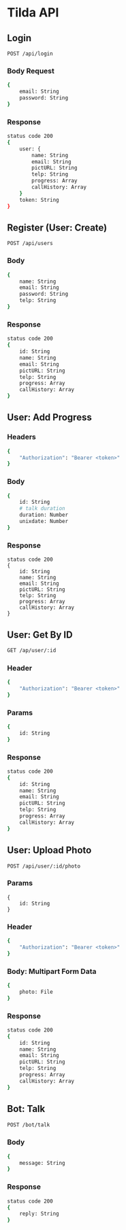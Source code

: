 # Tilda API
## Login
```
POST /api/login
```

### Body Request
```bash
{
    email: String
    password: String
}
```

### Response
```bash
status code 200
{
    user: {
        name: String
        email: String
        pictURL: String
        telp: String
        progress: Array
        callHistory: Array
    }
    token: String
}
```

## Register (User: Create)
```
POST /api/users
```

### Body
```bash
{
    name: String
    email: String
    password: String
    telp: String
}
```

### Response
```bash
status code 200
{
    id: String
    name: String
    email: String
    pictURL: String
    telp: String
    progress: Array
    callHistory: Array
}
```

## User: Add Progress
### Headers
```bash
{
    "Authorization": "Bearer <token>"
}
```

### Body
```bash
{
    id: String
    # talk duration
    duration: Number
    unixdate: Number
}
```

### Response
```
status code 200
{
    id: String
    name: String
    email: String
    pictURL: String
    telp: String
    progress: Array
    callHistory: Array
}
```

## User: Get By ID
```bash
GET /ap/user/:id
```

### Header
```bash
{
    "Authorization": "Bearer <token>"
}
```

### Params
```bash
{
    id: String
}
```

### Response
```bash
status code 200
{
    id: String
    name: String
    email: String
    pictURL: String
    telp: String
    progress: Array
    callHistory: Array
}
```

## User: Upload Photo
```
POST /api/user/:id/photo
```

### Params
```
{
    id: String
}
```

### Header
```bash
{
    "Authorization": "Bearer <token>"
}
```

### Body: Multipart Form Data
```bash
{
    photo: File
}
```

### Response
```bash
status code 200
{
    id: String
    name: String
    email: String
    pictURL: String
    telp: String
    progress: Array
    callHistory: Array
}
```

## Bot: Talk
```bash
POST /bot/talk
```

### Body
```bash
{
    message: String
}
```

### Response
```bash
status code 200
{
    reply: String
}
```
